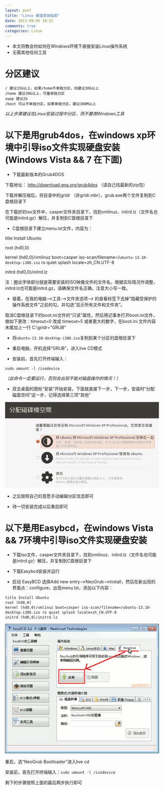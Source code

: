 ```yaml
---
layout: post
title: "Linux 硬盘安装指南"
date: 2013-09-05 18:31
comments: true
categories: Linux
---
```


* 本文将教会你如何在Windows环境下直接安装Linux操作系统
* 无需其他任何工具

<!-- more -->

分区建议
==========
```
/ 建议15G以上，如果/home不单独分区，则建议30G以上
/home 建议30G以上，尽量单独分区
swap 建议2G
/boot 可以不单独分区，如果单独分区，建议300M以上
```
*以上步骤建议在Linux安装过程中分区，而不要用Windows工具*


以下是用grub4dos，在windows xp环境中引导iso文件实现硬盘安装(Windows Vista && 7 在下面)
==========
* 下载最新版本的Grub4DOS

下载地址： http://download.gna.org/grub4dos （请自己找最新的zip包）

下载并解压缩后，将目录中的grldr （非grldr.mbr），grub.exe两个文件复制到C盘根目录下

在下载好的iso文件中，casper文件夹目录下，找到vmlinuz、initrd.lz（文件名也可能是initrd.gz）解压，并复制到C盘根目录下

* C盘根目录下建立menu.lst文件，内容为：

title Install Ubuntu 

root (hd0,0)

kernel (hd0,0)/vmlinuz boot=casper iso-scan/filename=/`ubuntu-13.10-desktop-i386.iso` ro quiet splash locale=zh_CN.UTF-8

initrd (hd0,0)/initrd.lz


注：圈出字体部分就是需要安装的ISO映像文件的文件名，根据实际情况作调整，initrd.lz也可能是initrd.gz，请确保文件名正确，注意大小写一致。

* 接着，在我的电脑–>工具–>文件夹选项–> 的查看标签下去掉“隐藏受保护的操作系统文件”之前的勾，并勾选“显示所有文件和文件夹”。

取消C盘根目录下的boot.ini文件的“只读”属性，然后用记事本打开boot.ini文件，做如下更改：timeout=0 改成 timeout=5 或者更大的数字，在boot.ini 文件内容末尾加上一行 C:\grldr="GRUB"

* 将`ubuntu-13.10-desktop-i386.iso`复制到某个分区的盘根目录下

* 重启电脑，开机选择“GRUB”，进入live CD模式

* 安装前，首先打开终端输入：
```
sudo umount -l /isodevice
```

*（此命令一定要运行，否则会出现不能对磁盘操作的情况！）*

* 双击桌面的图标“安装”开始安装，下面就直接下一步，下一步，安装时“分配磁盘空间”这一步，记得选择第三项“其他”

![](/media/2013-09-05-installlinux/other.png)

* 之后按照自己的意愿手动编辑分区信息即可

* 待一切安装完成以后重启即可

以下是用Easybcd，在windows Vista && 7环境中引导iso文件实现硬盘安装
==========
* 下载iso文件，casper文件夹目录下，找到vmlinuz、initrd.lz（文件名也可能是initrd.gz）解压，并复制到C盘根目录下

* 下载Easybcd安装并运行

* 启动 EasyBCD 选择Add new entry—>NeoGrub—>Install，然后在新出现的界面点：configure，出现menu.lst，添加以下内容：
```
title Install Ubuntu
root (hd0,0)
kernel (hd0,0)/vmlinuz boot=casper iso-scan/filename=/ubuntu-13.10-desktop-i386.iso ro quiet splash locale=zh_CN.UTF-8
initrd (hd0,0)/initrd.lz
```

![](/media/2013-09-05-installlinux/easybcd.png)

重启，选“NeoGrub Bootloader”进入live cd

安装前，首先打开终端输入：`sudo umount -l /isodevice`

剩下的步骤按照上面的最后两步执行即可